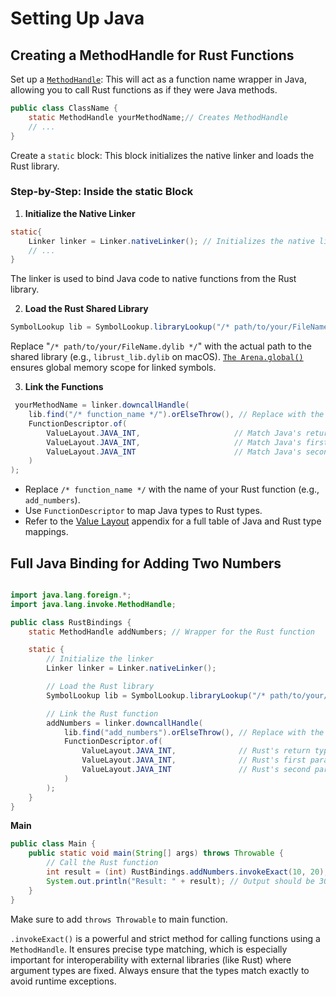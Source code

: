 # Setting Up Java

## Creating a MethodHandle for Rust Functions
Set up a [`MethodHandle`](method_handle.md): This will act as a function name wrapper in Java, allowing you to call Rust functions as if they were Java methods.

```java
public class ClassName {
    static MethodHandle yourMethodName;// Creates MethodHandle
    // ...
}
```
Create a `static` block:
This block initializes the native linker and loads the Rust library.

### Step-by-Step: Inside the static Block
1. **Initialize the Native Linker**
```java
static{
    Linker linker = Linker.nativeLinker(); // Initializes the native linker
    // ...
}  
```
The linker is used to bind Java code to native functions from the Rust library.

2. **Load the Rust Shared Library**

```java
SymbolLookup lib = SymbolLookup.libraryLookup("/* path/to/your/FileName.dylib */", Arena.global()); // Loads the Rust library
```

Replace "`/* path/to/your/FileName.dylib */`" with the actual path to the shared library (e.g., `librust_lib.dylib` on macOS).
[`The Arena.global()`](arenas.md) ensures global memory scope for linked symbols.

3. **Link the Functions**
```java
 yourMethodName = linker.downcallHandle(
    lib.find("/* function_name */").orElseThrow(), // Replace with the Rust function name
    FunctionDescriptor.of(
        ValueLayout.JAVA_INT,                     // Match Java's return type to Rust's return type
        ValueLayout.JAVA_INT,                     // Match Java's first parameter type to Rust's first parameter type
        ValueLayout.JAVA_INT                      // Match Java's second parameter type to Rust's second parameter type
    )
);
```

* Replace `/* function_name */` with the name of your Rust function (e.g., `add_numbers`).
* Use `FunctionDescriptor` to map Java types to Rust types.
* Refer to the [Value Layout](value_layout.md) appendix for a full table of Java and Rust type mappings.

## Full Java Binding for Adding Two Numbers

```java

import java.lang.foreign.*;
import java.lang.invoke.MethodHandle;

public class RustBindings {
    static MethodHandle addNumbers; // Wrapper for the Rust function

    static {
        // Initialize the linker
        Linker linker = Linker.nativeLinker();

        // Load the Rust library
        SymbolLookup lib = SymbolLookup.libraryLookup("/* path/to/your/FileName.dylib */", Arena.global());

        // Link the Rust function
        addNumbers = linker.downcallHandle(
            lib.find("add_numbers").orElseThrow(), // Replace with the function name from Rust
            FunctionDescriptor.of(
                ValueLayout.JAVA_INT,              // Rust's return type: i32
                ValueLayout.JAVA_INT,              // Rust's first parameter: i32
                ValueLayout.JAVA_INT               // Rust's second parameter: i32
            )
        );
    }
}
```
**Main**
```java
public class Main {
    public static void main(String[] args) throws Throwable {
        // Call the Rust function
        int result = (int) RustBindings.addNumbers.invokeExact(10, 20);
        System.out.println("Result: " + result); // Output should be 30
    }
}
```

Make sure to add `throws Throwable` to main function.

`.invokeExact()` is a powerful and strict method for calling functions using a `MethodHandle`. It ensures precise type matching, which is especially important for interoperability with external libraries (like Rust) where argument types are fixed. Always ensure that the types match exactly to avoid runtime exceptions.

